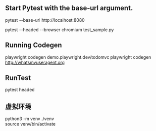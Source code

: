 ## Start Pytest with the base-url argument. 
pytest --base-url http://localhost:8080

pytest --headed  --browser chromium  test_sample.py


## Running Codegen
playwright codegen demo.playwright.dev/todomvc
playwright codegen http://whatsmyuseragent.org

## RunTest
pytest headed


## 虚拟环境

python3 -m venv ./venv  
source venv/bin/activate